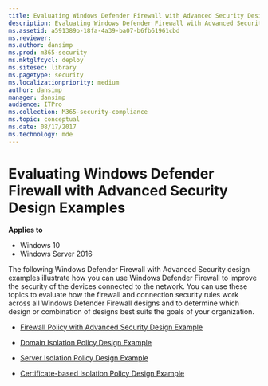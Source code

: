 ```yaml
---
title: Evaluating Windows Defender Firewall with Advanced Security Design Examples (Windows 10)
description: Evaluating Windows Defender Firewall with Advanced Security Design Examples
ms.assetid: a591389b-18fa-4a39-ba07-b6fb61961cbd
ms.reviewer: 
ms.author: dansimp
ms.prod: m365-security
ms.mktglfcycl: deploy
ms.sitesec: library
ms.pagetype: security
ms.localizationpriority: medium
author: dansimp
manager: dansimp
audience: ITPro
ms.collection: M365-security-compliance
ms.topic: conceptual
ms.date: 08/17/2017
ms.technology: mde
---
```


# Evaluating Windows Defender Firewall with Advanced Security Design Examples

**Applies to**
-   Windows 10
-   Windows Server 2016

The following Windows Defender Firewall with Advanced Security design examples illustrate how you can use Windows Defender Firewall to improve the security of the devices connected to the network. You can use these topics to evaluate how the firewall and connection security rules work across all Windows Defender Firewall designs and to determine which design or combination of designs best suits the goals of your organization.

-   [Firewall Policy with Advanced Security Design Example](firewall-policy-design-example.md)

-   [Domain Isolation Policy Design Example](domain-isolation-policy-design-example.md)

-   [Server Isolation Policy Design Example](server-isolation-policy-design-example.md)

-   [Certificate-based Isolation Policy Design Example](certificate-based-isolation-policy-design-example.md)

